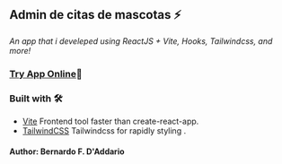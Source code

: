 
## Admin de citas de mascotas ⚡️


 _An app that i 
 develeped using ReactJS + Vite, 
 Hooks, Tailwindcss, and more!_

### [Try App Online](https://citas-pet-react.netlify.app/)🔑


### Built with 🛠️


* [Vite](https://vitejs.dev/) Frontend tool faster than create-react-app.
* [TailwindCSS](https://tailwindcss.com) Tailwindcss for rapidly styling .

#### Author: Bernardo F. D'Addario
